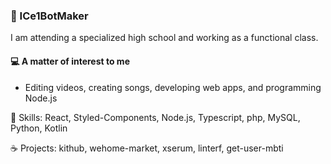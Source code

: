 ### 📌 ICe1BotMaker

I am attending a specialized high school and working as a functional class.

#### 💻 A matter of interest to me

- Editing videos, creating songs, developing web apps, and programming Node.js

🔧 Skills: React, Styled-Components, Node.js, Typescript, php, MySQL, Python, Kotlin

☕ Projects: kithub, wehome-market, xserum, linterf, get-user-mbti
